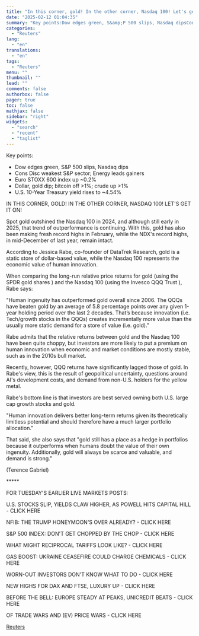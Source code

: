 ```yaml
---
title: "In this corner, gold! In the other corner, Nasdaq 100! Let's get it on!"
date: "2025-02-12 01:04:35"
summary: "Key points:Dow edges green, S&amp;P 500 slips, Nasdaq dipsCons Disc weakest S&amp;P sector; Energy leads gainersEuro STOXX 600 index up ~0.2%Dollar, gold dip; bitcoin off &gt;1%; crude up &gt;1%U.S. 10-Year Treasury yield rises to ~4.54%IN THIS CORNER, GOLD! IN THE OTHER CORNER, NASDAQ 100! LET'S GET IT ON!Spot gold outshined..."
categories:
  - "Reuters"
lang:
  - "en"
translations:
  - "en"
tags:
  - "Reuters"
menu: ""
thumbnail: ""
lead: ""
comments: false
authorbox: false
pager: true
toc: false
mathjax: false
sidebar: "right"
widgets:
  - "search"
  - "recent"
  - "taglist"
---
```


Key points:

* Dow edges green, S&P 500 slips, Nasdaq dips
* Cons Disc weakest S&P sector; Energy leads gainers
* Euro STOXX 600 index up ~0.2%
* Dollar, gold dip; bitcoin off >1%; crude up >1%
* U.S. 10-Year Treasury yield rises to ~4.54%

IN THIS CORNER, GOLD! IN THE OTHER CORNER, NASDAQ 100! LET'S GET IT ON!

Spot gold outshined the Nasdaq 100 in 2024, and although still early in 2025, that trend of outperformance is continuing. With this, gold has also been making fresh record highs in February, while the NDX's record highs, in mid-December of last year, remain intact.

According to Jessica Rabe, co-founder of DataTrek Research, gold is a static store of dollar-based value, while the Nasdaq 100 represents the economic value of human innovation.

When comparing the long-run relative price returns for gold (using the SPDR gold shares ) and the Nasdaq 100 (using the Invesco QQQ Trust ), Rabe says:

"Human ingenuity has outperformed gold overall since 2006. The QQQs have beaten gold by an average of 5.8 percentage points over any given 1-year holding period over the last 2 decades. That’s because innovation (i.e. Tech/growth stocks in the QQQs) creates incrementally more value than the usually more static demand for a store of value (i.e. gold)."

Rabe admits that the relative returns between gold and the Nasdaq 100 have been quite choppy, but investors are more likely to put a premium on human innovation when economic and market conditions are mostly stable, such as in the 2010s bull market.

Recently, however, QQQ returns have significantly lagged those of gold. In Rabe's view, this is the result of geopolitical uncertainty, questions around AI's development costs, and demand from non-U.S. holders for the yellow metal.

Rabe's bottom line is that investors are best served owning both U.S. large cap growth stocks and gold.

"Human innovation delivers better long-term returns given its theoretically limitless potential and should therefore have a much larger portfolio allocation."

That said, she also says that "gold still has a place as a hedge in portfolios because it outperforms when humans doubt the value of their own ingenuity. Additionally, gold will always be scarce and valuable, and demand is strong."

(Terence Gabriel)

\*\*\*\*\*

FOR TUESDAY'S EARLIER LIVE MARKETS POSTS:

U.S. STOCKS SLIP, YIELDS CLAW HIGHER, AS POWELL HITS CAPITAL HILL - CLICK HERE

NFIB: THE TRUMP HONEYMOON'S OVER ALREADY? - CLICK HERE

S&P 500 INDEX: DON'T GET CHOPPED BY THE CHOP - CLICK HERE

WHAT MIGHT RECIPROCAL TARIFFS LOOK LIKE? - CLICK HERE

GAS BOOST: UKRAINE CEASEFIRE COULD CHARGE CHEMICALS - CLICK HERE

WORN-OUT INVESTORS DON'T KNOW WHAT TO DO - CLICK HERE

NEW HIGHS FOR DAX AND FTSE, LUXURY UP - CLICK HERE

BEFORE THE BELL: EUROPE STEADY AT PEAKS, UNICREDIT BEATS - CLICK HERE

OF TRADE WARS AND (EV) PRICE WARS - CLICK HERE

[Reuters](https://www.tradingview.com/news/reuters.com,2025:newsml_L1N3P20W9:0-in-this-corner-gold-in-the-other-corner-nasdaq-100-let-s-get-it-on/)
